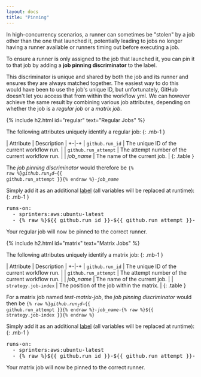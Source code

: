 ```yaml
---
layout: docs
title: "Pinning"
---
```


In high-concurrency scenarios, a runner can sometimes be "stolen" by a job other than the one that launched it,
potentially leading to jobs no longer having a runner available or runners timing out before executing a job.

To ensure a runner is only assigned to the job that launched it, you can pin it to that job by adding a **job pinning discriminator** to the label.

This discriminator is unique and shared by both the job and its runner and ensures they are always matched together.
The easiest way to do this would have been to use the job's unique ID, but unfortunately, GitHub doesn't let you access that from within the workflow yml.
We can however achieve the same result by combining various job attributes, depending on whether the job is a _regular job_ or a _matrix job_.

{% include h2.html id="regular" text="Regular Jobs" %}

The following attributes uniquely identify a regular job:
{: .mb-1 }

| Attribute | Description |
+-|-+
| `github.run_id` | The unique ID of the current workflow run. |
| `github.run_attempt` | The attempt number of the current workflow run. |
| _job_name_ | The name of the current job. |
{: .table }

The _job pinning discriminator_ would therefore be
<code>{% raw %}${{ github.run_id }}-${{ github.run_attempt }}{% endraw %}-<em>job_name</em></code>

Simply add it as an additional [label](/docs/label) (all variables will be replaced at runtime):
{: .mb-1 }
<div class="alert alert-info font-monospace p-0 mb-3 position-relative" role="alert">
    <pre class="mb-0 p-2 fs-7">
runs-on:
  - sprinters:aws:ubuntu-latest
  - <span class="fw-bold fst-italic text-warning">{% raw %}${{ github.run_id }}-${{ github.run_attempt }}-my-regular-job{% endraw %}</span></pre>
</div>

Your regular job will now be pinned to the correct runner.

{% include h2.html id="matrix" text="Matrix Jobs" %}

The following attributes uniquely identify a matrix job:
{: .mb-1 }

| Attribute | Description |
+-|-+
| `github.run_id` | The unique ID of the current workflow run. |
| `github.run_attempt` | The attempt number of the current workflow run. |
| _job_name_ | The name of the current job. |
| `strategy.job-index` | The position of the job within the matrix. |
{: .table }

For a matrix job named _test-matrix-job_, the _job pinning discriminator_ would then be
<code>{% raw %}${{ github.run_id }}-${{ github.run_attempt }}{% endraw %}-<em>job_name</em>-{% raw %}${{ strategy.job-index }}{% endraw %}</code>

Simply add it as an additional [label](/docs/label) (all variables will be replaced at runtime):
{: .mb-1 }
<div class="alert alert-info font-monospace p-0 mb-3 position-relative" role="alert">
    <pre class="mb-0 p-2 fs-7">
runs-on:
  - sprinters:aws:ubuntu-latest
  - <span class="fw-bold fst-italic text-warning">{% raw %}${{ github.run_id }}-${{ github.run_attempt }}-test-matrix-job-${{ strategy.job-index }}{% endraw %}</span></pre>
</div>

Your matrix job will now be pinned to the correct runner.
